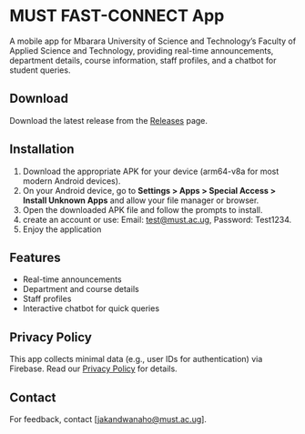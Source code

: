 # MUST FAST-CONNECT App

A mobile app for Mbarara University of Science and Technology’s Faculty of Applied Science and Technology, providing real-time announcements, department details, course information, staff profiles, and a chatbot for student queries.

## Download
Download the latest release from the [Releases](https://github.com/mcjose256/fast-connect/releases) page.

## Installation
1. Download the appropriate APK for your device (arm64-v8a for most modern Android devices).
2. On your Android device, go to **Settings > Apps > Special Access > Install Unknown Apps** and allow your file manager or browser.
3. Open the downloaded APK file and follow the prompts to install.
4. create an account or use: Email: test@must.ac.ug, Password: Test1234.
5. Enjoy the application

## Features
- Real-time announcements
- Department and course details
- Staff profiles
- Interactive chatbot for quick queries

## Privacy Policy
This app collects minimal data (e.g., user IDs for authentication) via Firebase. Read our [Privacy Policy](https://your-privacy-policy-url) for details.

## Contact
For feedback, contact [jakandwanaho@must.ac.ug].
